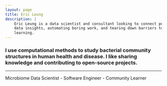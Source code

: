 ```yaml
---
layout: page
title: Eric Leung
description: |
    Eric Leung is a data scientist and consultant looking to connect people to
    data insights, automating boring work, and tearing down barriers to
    learning.
---
```


<h3 class="text-center">
    I use computational methods to study bacterial community structures in
    human health and disease. I like sharing knowledge and contributing to
    open-source projects.
</h3>

<hr/>

<p class="text-center">
    Microbiome Data Scientist - Software Engineer - Community Learner
</p>

